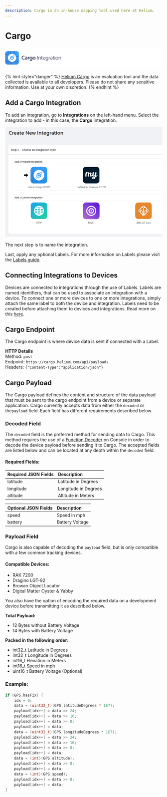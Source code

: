 ```yaml
---
description: Cargo is an in-house mapping tool used here at Helium.
---
```


# Cargo

![](../../.gitbook/assets/artboard-copy-8.jpg)

{% hint style="danger" %}
[Helium Cargo](http://cargo.helium.com/) is an evaluation tool and the data collected is available to all developers. Please do not share any sensitive information. Use at your own discretion.
{% endhint %}

## Add a Cargo Integration

To add an integration, go to **Integrations** on the left-hand menu. Select the integration to add - in this case, the **Cargo** integration.

![](../../.gitbook/assets/integrations-cargo.png)

The next step is to name the integration.

Last, apply any optional Labels. For more information on Labels please visit the [Labels guide](https://github.com/helium/devdocs/tree/67b988ec351854ec4b7608e12b5b8f47f2456abf/console/labels/README.md).

## Connecting Integrations to Devices

Devices are connected to integrations through the use of Labels. Labels are named identifiers, that can be used to associate an integration with a device. To connect one or more devices to one or more integrations, simply attach the same label to both the device and integration. Labels need to be created before attaching them to devices and integrations. Read more on this [here](../labels.md).

## Cargo Endpoint

The Cargo endpoint is where device data is sent if connected with a Label.

**HTTP Details**  
Method: `post`  
Endpoint: `https://cargo.helium.com/api/payloads`  
Headers: `{"Content-Type":"application/json"}`

## Cargo Payload

The Cargo payload defines the content and structure of the data payload that must be sent to the cargo endpoint from a device or separate application. Cargo currently accepts data from either the `decoded` or the`payload` field. Each field has different requirements described below.

### Decoded Field

The `decoded` field is the preferred method for sending data to Cargo. This method requires the use of a [Function Decoder](../functions.md) on Console in order to decode the device payload before sending it to Cargo.  The accepted fields are listed below and can be located at any depth within the `decoded` field.

#### Required Fields:

| Required JSON Fields | Description |
| :--- | :--- |
| latitude | Latitude in Degrees |
| longitude | Longitude in Degrees |
| altitude | Altitude in Meters |

| Optional JSON Fields | Description |
| :--- | :--- |
| speed | Speed in mph |
| battery | Battery Voltage |

### Payload Field

Cargo is also capable of decoding the `payload` field, but is only compatible with a few common tracking devices.

#### Compatible Devices:

* RAK 7200
* Dragino LGT-92
* Browan Object Locator
* Digital Matter Oyster & Yabby

You also have the option of encoding the required data on a development device before transmitting it as described below. 

**Total Payload:**

* 12 Bytes without Battery Voltage
* 14 Bytes with Battery Voltage

**Packed in the following order:**

* int32\_t Latitude in Degrees
* int32\_t Longitude in Degrees
* int16\_t Elevation in Meters
* int16\_t Speed in mph
* uint16\_t Battery Voltage \(Optional\)

### Example:

```c
if (GPS.hasFix) { 
    idx = 0;
    data = (uint32_t)(GPS.latitudeDegrees * 1E7);
    payload[idx++] = data >> 24;
    payload[idx++] = data >> 16;
    payload[idx++] = data >> 8;
    payload[idx++] = data;
    data = (uint32_t)(GPS.longitudeDegrees * 1E7);
    payload[idx++] = data >> 24;    
    payload[idx++] = data >> 16;
    payload[idx++] = data >> 8;
    payload[idx++] = data;
    data = (int)(GPS.altitude);
    payload[idx++] = data >> 8;
    payload[idx++] = data;    
    data = (int)(GPS.speed);
    payload[idx++] = data >> 8;
    payload[idx++] = data;
}
```

